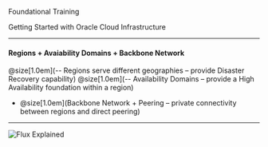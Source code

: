 
Foundational Training

Getting Started with Oracle Cloud Infrastructure


---

 #### Regions + Avaiability Domains + Backbone Network 

@size[1.0em](-- Regions serve different geographies – provide Disaster Recovery capability)
@size[1.0em](-- Availability Domains – provide a High Availability foundation within a region)
- @size[1.0em](Backbone Network + Peering – private connectivity between regions and direct peering)


---

![Flux Explained](https://facebook.github.io/flux/img/flux-simple-f8-diagram-explained-1300w.png)

